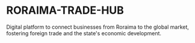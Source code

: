 # RORAIMA-TRADE-HUB
Digital platform to connect businesses from Roraima to the global market, fostering foreign trade and the state's economic development.
